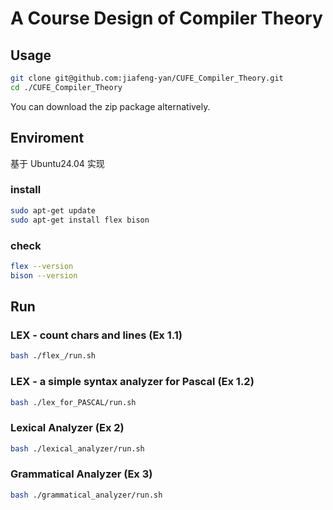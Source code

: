 # A Course Design of Compiler Theory

## Usage
```bash
git clone git@github.com:jiafeng-yan/CUFE_Compiler_Theory.git
cd ./CUFE_Compiler_Theory
```
You can download the zip package alternatively.

## Enviroment
基于 Ubuntu24.04 实现
### install
```bash
sudo apt-get update
sudo apt-get install flex bison
```

### check
```bash
flex --version
bison --version
```


## Run
### LEX - count chars and lines   (Ex 1.1)
```bash
bash ./flex_/run.sh
```

### LEX - a simple syntax analyzer for Pascal     (Ex 1.2)
```bash
bash ./lex_for_PASCAL/run.sh
```

### Lexical Analyzer    (Ex 2)
```bash
bash ./lexical_analyzer/run.sh
```

### Grammatical Analyzer    (Ex 3)
```bash
bash ./grammatical_analyzer/run.sh
```
